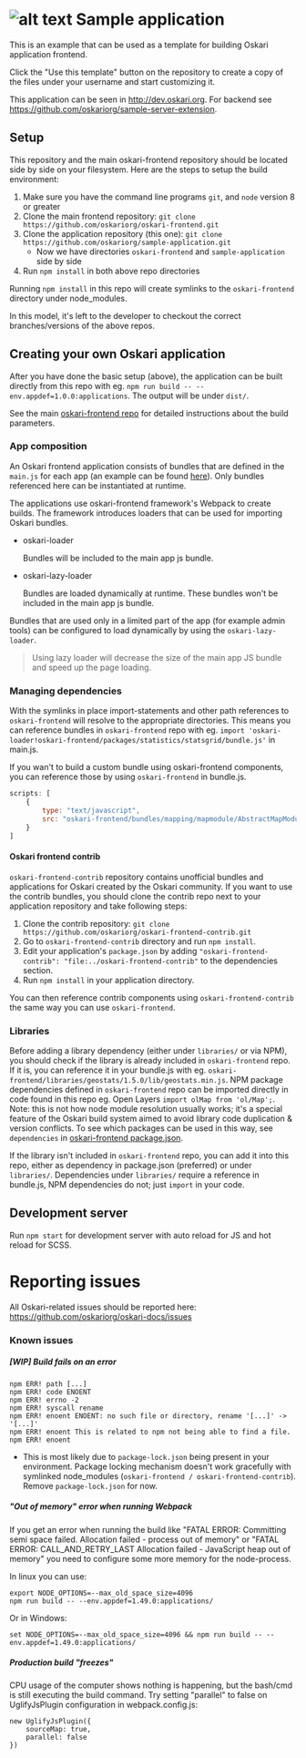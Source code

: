 # ![alt text](../master/applications/geoportal/logo.png "Oskari") Sample application

This is an example that can be used as a template for building Oskari application frontend.

Click the "Use this template" button on the repository to create a copy of the files under your username and start customizing it.

This application can be seen in http://dev.oskari.org. For backend see https://github.com/oskariorg/sample-server-extension.

## Setup

This repository and the main oskari-frontend repository should be located side by side on your filesystem. Here are the steps to setup the build environment:

1. Make sure you have the command line programs `git`, and `node` version 8 or greater
2. Clone the main frontend repository: `git clone https://github.com/oskariorg/oskari-frontend.git`
3. Clone the application repository (this one): `git clone https://github.com/oskariorg/sample-application.git`
    - Now we have directories `oskari-frontend` and `sample-application` side by side
4. Run `npm install` in both above repo directories

Running `npm install` in this repo will create symlinks to the `oskari-frontend` directory under node_modules.

In this model, it's left to the developer to checkout the correct branches/versions of the above repos.

## Creating your own Oskari application

After you have done the basic setup (above), the application can be built directly from this repo with eg. `npm run build -- --env.appdef=1.0.0:applications`. The output will be under `dist/`.

See the main [oskari-frontend repo](https://github.com/oskariorg/oskari-frontend#readme) for detailed instructions about the build parameters.

### App composition

An Oskari frontend application consists of bundles that are defined in the `main.js` for each app (an example can be found [here](../master/applications/geoportal/main.js)). Only bundles referenced here can be instantiated at runtime.

The applications use oskari-frontend framework's Webpack to create builds. The framework introduces loaders that can be used for importing Oskari bundles.

* oskari-loader

   Bundles will be included to the main app js bundle.
* oskari-lazy-loader

   Bundles are loaded dynamically at runtime. These bundles won't be included in the main app js bundle.

Bundles that are used only in a limited part of the app (for example admin tools) can be configured to load dynamically by using the `oskari-lazy-loader`.
>Using lazy loader will decrease the size of the main app JS bundle and speed up the page loading.

### Managing dependencies

With the symlinks in place import-statements and other path references to `oskari-frontend` will resolve to the appropriate directories. This means you can reference bundles in `oskari-frontend` repo with eg. `import 'oskari-loader!oskari-frontend/packages/statistics/statsgrid/bundle.js'` in main.js.

If you wan't to build a custom bundle using oskari-frontend components, you can reference those by using `oskari-frontend` in bundle.js.
```javascript
scripts: [
    {
        type: "text/javascript",
        src: "oskari-frontend/bundles/mapping/mapmodule/AbstractMapModule.js"
    }
]
```

#### Oskari frontend contrib

`oskari-frontend-contrib` repository contains unofficial bundles and applications for Oskari created by the Oskari community. 
If you want to use the contrib bundles, you should clone the contrib repo next to your application repository and take following steps:

1. Clone the contrib repository: `git clone https://github.com/oskariorg/oskari-frontend-contrib.git`
2. Go to `oskari-frontend-contrib` directory and run `npm install`.
3. Edit your application's `package.json` by adding `"oskari-frontend-contrib": "file:../oskari-frontend-contrib"` to the dependencies section.
4. Run `npm install` in your application directory.

You can then reference contrib components using `oskari-frontend-contrib` the same way you can use `oskari-frontend`.

### Libraries

Before adding a library dependency (either under `libraries/` or via NPM), you should check if the library is already included in `oskari-frontend` repo. If it is, you can reference it in your bundle.js with eg. `oskari-frontend/libraries/geostats/1.5.0/lib/geostats.min.js`. NPM package dependencies defined in `oskari-frontend` repo can be imported directly in code found in this repo eg. Open Layers `import olMap from 'ol/Map';`. Note: this is not how node module resolution usually works; it's a special feature of the Oskari build system aimed to avoid library code duplication & version conflicts. To see which packages can be used in this way, see `dependencies` in [oskari-frontend package.json](https://github.com/oskariorg/oskari-frontend/blob/master/package.json).

If the library isn't included in `oskari-frontend` repo, you can add it into this repo, either as dependency in package.json (preferred) or under `libraries/`. Dependencies under `libraries/` require a reference in bundle.js, NPM dependencies do not; just `import` in your code.

 ## Development server

 Run `npm start` for development server with auto reload for JS and hot reload for SCSS.

# Reporting issues
All Oskari-related issues should be reported here: https://github.com/oskariorg/oskari-docs/issues

### Known issues

##### [WIP] Build fails on an error
```
npm ERR! path [...]
npm ERR! code ENOENT
npm ERR! errno -2
npm ERR! syscall rename
npm ERR! enoent ENOENT: no such file or directory, rename '[...]' -> '[...]'
npm ERR! enoent This is related to npm not being able to find a file.
npm ERR! enoent 
```
* This is most likely due to `package-lock.json` being present in your environment. Package locking mechanism doesn't work gracefully with symlinked node_modules (`oskari-frontend / oskari-frontend-contrib`). Remove `package-lock.json` for now.


##### "Out of memory" error when running Webpack

If you get an error when running the build like  "FATAL ERROR: Committing semi space failed. Allocation failed - process out of memory" or "FATAL ERROR: CALL_AND_RETRY_LAST Allocation failed - JavaScript heap out of memory" you need to configure some more memory for the node-process.

In linux you can use:

    export NODE_OPTIONS=--max_old_space_size=4096
    npm run build -- --env.appdef=1.49.0:applications/

Or in Windows:

    set NODE_OPTIONS=--max_old_space_size=4096 && npm run build -- --env.appdef=1.49.0:applications/

##### Production build "freezes"

CPU usage of the computer shows nothing is happening, but the bash/cmd is still executing the build command. Try setting "parallel" to false on UglifyJsPlugin configuration in webpack.config.js:

    new UglifyJsPlugin({
        sourceMap: true,
        parallel: false
    })
